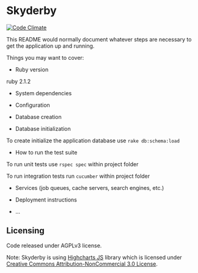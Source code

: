 # Skyderby

[![Code Climate](https://codeclimate.com/github/skyderby/skyderby/badges/gpa.svg)](https://codeclimate.com/github/skyderby/skyderby)

This README would normally document whatever steps are necessary to get the
application up and running.

Things you may want to cover:

* Ruby version

ruby 2.1.2

* System dependencies

* Configuration

* Database creation

* Database initialization

To create initialize the application database use `rake db:schema:load`

* How to run the test suite

To run unit tests use `rspec spec` within project folder

To run integration tests run `cucumber` within project folder

* Services (job queues, cache servers, search engines, etc.)

* Deployment instructions

* ...

## Licensing

Code released under AGPLv3 license.

Note:
Skyderby is using [Highcharts JS](http://shop.highsoft.com/highcharts.html) library which is licensed under [Creative Commons Attribution-NonCommercial 3.0 License](http://creativecommons.org/licenses/by-nc/3.0/).
